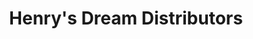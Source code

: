 ---
title: "Henry's Dream Distributors"
url: /houston/henrys-dream-distributors/
shop: Lebensmittel
---